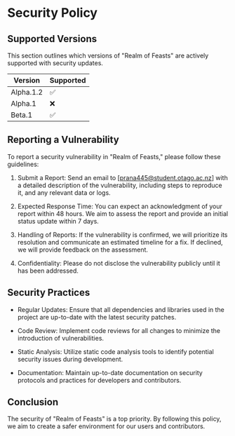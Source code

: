 # Security Policy

## Supported Versions

This section outlines which versions of "Realm of Feasts" are actively supported with security updates.

| Version | Supported          |
| ------- | ------------------ |
| Alpha.1.2   | :white_check_mark: |
| Alpha.1  | :x:                |
| Beta.1  | :white_check_mark: |

## Reporting a Vulnerability

To report a security vulnerability in "Realm of Feasts," please follow these guidelines:

1. Submit a Report: Send an email to [prana445@student.otago.ac.nz] with a detailed description of the vulnerability, including steps to reproduce it, and any relevant data or logs.

2. Expected Response Time: You can expect an acknowledgment of your report within 48 hours. We aim to assess the report and provide an initial status update within 7 days.

3. Handling of Reports: If the vulnerability is confirmed, we will prioritize its resolution and communicate an estimated timeline for a fix. If declined, we will provide feedback on the assessment.

4. Confidentiality: Please do not disclose the vulnerability publicly until it has been addressed.

## Security Practices  

- Regular Updates: Ensure that all dependencies and libraries used in the project are up-to-date with the latest security patches.

- Code Review: Implement code reviews for all changes to minimize the introduction of vulnerabilities.

- Static Analysis: Utilize static code analysis tools to identify potential security issues during development.

- Documentation: Maintain up-to-date documentation on security protocols and practices for developers and contributors.

## Conclusion

The security of "Realm of Feasts" is a top priority. By following this policy, we aim to create a safer environment for our users and contributors.